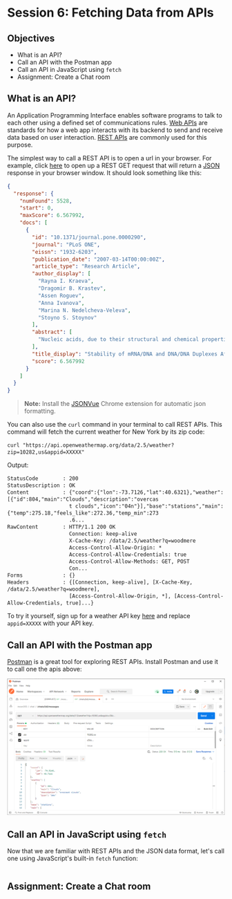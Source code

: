 # Session 6: Fetching Data from APIs

## Objectives

- What is an API?
- Call an API with the Postman app
- Call an API in JavaScript using `fetch`
- Assignment: Create a Chat room

## What is an API?

An Application Programming Interface enables software programs to talk to each other using a defined set of communications rules. [Web APIs](https://developer.mozilla.org/en-US/docs/Learn/JavaScript/Client-side_web_APIs/Introduction) are standards for how a web app interacts with its backend to send and receive data based on user interaction. [REST APIs](https://restfulapi.net/) are commonly used for this purpose.

The simplest way to call a REST API is to open a url in your browser. For example, click [here](http://api.plos.org/search?q=title:DNA) to open up a REST GET request that will return a [JSON](https://www.json.org/json-en.html) response in your browser window. It should look something like this:

```json
{
  "response": {
    "numFound": 5528,
    "start": 0,
    "maxScore": 6.567992,
    "docs": [
      {
        "id": "10.1371/journal.pone.0000290",
        "journal": "PLoS ONE",
        "eissn": "1932-6203",
        "publication_date": "2007-03-14T00:00:00Z",
        "article_type": "Research Article",
        "author_display": [
          "Rayna I. Kraeva",
          "Dragomir B. Krastev",
          "Assen Roguev",
          "Anna Ivanova",
          "Marina N. Nedelcheva-Veleva",
          "Stoyno S. Stoynov"
        ],
        "abstract": [
          "Nucleic acids, due to their structural and chemical properties, can form double-stranded secondary structures that assist the transfer of genetic information and can modulate gene expression. However, the nucleotide sequence alone is insufficient in explaining phenomena like intron-exon recognition during RNA processing. This raises the question whether nucleic acids are endowed with other attributes that can contribute to their biological functions. In this work, we present a calculation of thermodynamic stability of DNA/DNA and mRNA/DNA duplexes across the genomes of four species in the genus Saccharomyces by nearest-neighbor method. The results show that coding regions are more thermodynamically stable than introns, 3′-untranslated regions and intergenic sequences. Furthermore, open reading frames have more stable sense mRNA/DNA duplexes than the potential antisense duplexes, a property that can aid gene discovery. The lower stability of the DNA/DNA and mRNA/DNA duplexes of 3′-untranslated regions and the higher stability of genes correlates with increased mRNA level. These results suggest that the thermodynamic stability of DNA/DNA and mRNA/DNA duplexes affects mRNA transcription."
        ],
        "title_display": "Stability of mRNA/DNA and DNA/DNA Duplexes Affects mRNA Transcription",
        "score": 6.567992
      }
    ]
  }
}
```

> **Note:** Install the [JSONVue](https://chrome.google.com/webstore/detail/jsonvue/chklaanhfefbnpoihckbnefhakgolnmc?hl=en-US) Chrome extension for automatic json formatting.

You can also use the `curl` command in your terminal to call REST APIs. This command will fetch the current weather for New York by its zip code:

```
curl "https://api.openweathermap.org/data/2.5/weather?zip=10282,us&appid=XXXXX"
```

Output:

```
StatusCode        : 200
StatusDescription : OK
Content           : {"coord":{"lon":-73.7126,"lat":40.6321},"weather":[{"id":804,"main":"Clouds","description":"overcas
                    t clouds","icon":"04n"}],"base":"stations","main":{"temp":275.18,"feels_like":272.36,"temp_min":273
                    .6...
RawContent        : HTTP/1.1 200 OK
                    Connection: keep-alive
                    X-Cache-Key: /data/2.5/weather?q=woodmere
                    Access-Control-Allow-Origin: *
                    Access-Control-Allow-Credentials: true
                    Access-Control-Allow-Methods: GET, POST
                    Con...
Forms             : {}
Headers           : {[Connection, keep-alive], [X-Cache-Key, /data/2.5/weather?q=woodmere],
                    [Access-Control-Allow-Origin, *], [Access-Control-Allow-Credentials, true]...}
```

To try it yourself, sign up for a weather API key [here](https://openweathermap.org/api) and replace `appid=XXXXX` with your API key.

## Call an API with the Postman app

[Postman](https://www.postman.com/downloads/) is a great tool for exploring REST APIs. Install Postman and use it to call one the apis above:

![](./images/session6_postman.png)

## Call an API in JavaScript using `fetch`

Now that we are familiar with REST APIs and the JSON data format, let's call one using JavaScript's built-in `fetch` function:

```js

```

## Assignment: Create a Chat room
